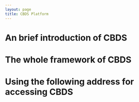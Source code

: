 ```yaml
---
layout: page
title: CBDS Platform
---
```


# An brief introduction of CBDS







# The whole  framework of CBDS





# Using the following address for accessing CBDS



[CBDS]: https://www.google.com	"CBDS Platform"

